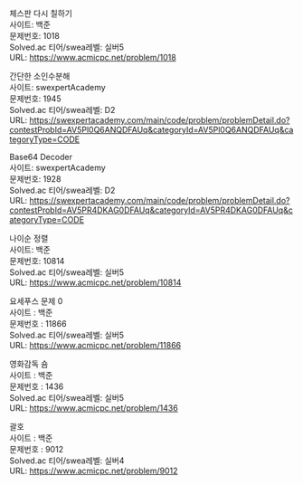 체스판 다시 칠하기   
사이트: 백준   
문제번호: 1018   
Solved.ac 티어/swea레벨: 실버5   
URL: https://www.acmicpc.net/problem/1018   

간단한 소인수분해   
사이트: swexpertAcademy   
문제번호: 1945   
Solved.ac 티어/swea레벨: D2   
URL: https://swexpertacademy.com/main/code/problem/problemDetail.do?contestProbId=AV5Pl0Q6ANQDFAUq&categoryId=AV5Pl0Q6ANQDFAUq&categoryType=CODE   

Base64 Decoder   
사이트: swexpertAcademy   
문제번호: 1928   
Solved.ac 티어/swea레벨: D2   
URL: https://swexpertacademy.com/main/code/problem/problemDetail.do?contestProbId=AV5PR4DKAG0DFAUq&categoryId=AV5PR4DKAG0DFAUq&categoryType=CODE   

나이순 정렬   
사이트: 백준   
문제번호: 10814   
Solved.ac 티어/swea레벨: 실버5   
URL: https://www.acmicpc.net/problem/10814   

요세푸스 문제 0      
사이트 : 백준    
문제번호 : 11866   
Solved.ac 티어/swea레벨: 실버5   
URL: https://www.acmicpc.net/problem/11866   

영화감독 숌   
사이트 : 백준   
문제번호 : 1436   
Solved.ac 티어/swea레벨: 실버5   
URL: https://www.acmicpc.net/problem/1436   

괄호   
사이트 : 백준   
문제번호 : 9012   
Solved.ac 티어/swea레벨: 실버4   
URL: https://www.acmicpc.net/problem/9012   